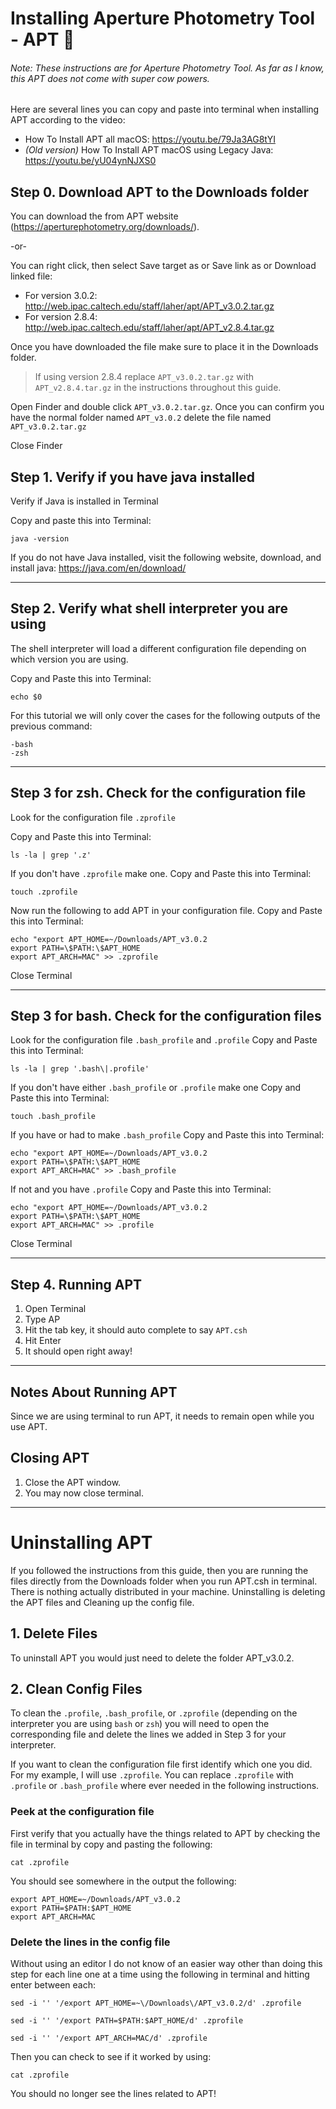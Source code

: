 # Installing Aperture Photometry Tool - APT 🔭

###### Note: These instructions are for Aperture Photometry Tool. As far as I know, this APT does not come with super cow powers.

Here are several lines you can copy and paste into terminal when installing APT according to the video:
* How To Install APT all macOS: https://youtu.be/79Ja3AG8tYI
* _(Old version)_ How To Install APT macOS using Legacy Java: https://youtu.be/yU04ynNJXS0

## Step 0. Download APT to the Downloads folder

You can download the from APT website (https://aperturephotometry.org/downloads/).

-or-

You can right click, then select Save target as or Save link as or Download linked file:

* For version 3.0.2: http://web.ipac.caltech.edu/staff/laher/apt/APT_v3.0.2.tar.gz
* For version 2.8.4: http://web.ipac.caltech.edu/staff/laher/apt/APT_v2.8.4.tar.gz

Once you have downloaded the file make sure to place it in the Downloads folder.

>If using version 2.8.4 replace `APT_v3.0.2.tar.gz` with `APT_v2.8.4.tar.gz` in the instructions throughout this guide.

Open Finder and double click `APT_v3.0.2.tar.gz`. 
Once you can confirm you have the normal folder named `APT_v3.0.2` delete the file named `APT_v3.0.2.tar.gz`

Close Finder

## Step 1. Verify if you have java installed
Verify if Java is installed in Terminal

Copy and paste this into Terminal:

    java -version
    
If you do not have Java installed, visit the following website, download, and install java:
https://java.com/en/download/

---

## Step 2. Verify what shell interpreter you are using
The shell interpreter will load a different configuration file depending on which version you are using.

Copy and Paste this into Terminal:

    echo $0

For this tutorial we will only cover the cases for the following outputs of the previous command:

    -bash
    -zsh

---

## Step 3 for zsh. Check for the configuration file
Look for the configuration file `.zprofile`

Copy and Paste this into Terminal:

    ls -la | grep '.z'
    
If you don't have `.zprofile` make one.
Copy and Paste this into Terminal:

    touch .zprofile

Now run the following to add APT in your configuration file.
Copy and Paste this into Terminal:

    echo "export APT_HOME=~/Downloads/APT_v3.0.2
    export PATH=\$PATH:\$APT_HOME
    export APT_ARCH=MAC" >> .zprofile

Close Terminal 

---

## Step 3 for bash. Check for the configuration files
Look for the configuration file `.bash_profile` and `.profile`
Copy and Paste this into Terminal:

    ls -la | grep '.bash\|.profile'

If you don't have either `.bash_profile` or `.profile` make one
Copy and Paste this into Terminal:

    touch .bash_profile


If you have or had to make `.bash_profile`
Copy and Paste this into Terminal:

    echo "export APT_HOME=~/Downloads/APT_v3.0.2
    export PATH=\$PATH:\$APT_HOME
    export APT_ARCH=MAC" >> .bash_profile


If not and you have `.profile`
Copy and Paste this into Terminal:

    echo "export APT_HOME=~/Downloads/APT_v3.0.2
    export PATH=\$PATH:\$APT_HOME
    export APT_ARCH=MAC" >> .profile
    
Close Terminal 

---

## Step 4. Running APT

1. Open Terminal
2. Type AP
3. Hit the tab key, it should auto complete to say `APT.csh`
4. Hit Enter
5. It should open right away!

---

## Notes About Running APT
Since we are using terminal to run APT, it needs to remain open while you use APT.

## Closing APT

1. Close the APT window.
2. You may now close terminal.

---

# Uninstalling APT
If you followed the instructions from this guide, then you are running the files directly from the Downloads folder when you run APT.csh in terminal. There is nothing actually distributed in your machine. Uninstalling is deleting the APT files and Cleaning up the config file.

## 1. Delete Files
To uninstall APT you would just need to delete the folder APT_v3.0.2.

## 2. Clean Config Files
To clean the `.profile`, `.bash_profile`, or `.zprofile` (depending on the interpreter you are using `bash` or `zsh`) you will need to open the corresponding file and delete the lines we added in Step 3 for your interpreter.  

If you want to clean the configuration file first identify which one you did. For my example, I will use `.zprofile`. You can replace `.zprofile` with `.profile` or `.bash_profile` where ever needed in the following instructions. 

### Peek at the configuration file
First verify that you actually have the things related to APT by checking the file in terminal by copy and pasting the following:

```
cat .zprofile
```

You should see somewhere in the output the following:
```
export APT_HOME=~/Downloads/APT_v3.0.2
export PATH=$PATH:$APT_HOME
export APT_ARCH=MAC
```
### Delete the lines in the config file
Without using an editor I do not know of an easier way other than doing this step for each line one at a time using the following in terminal and hitting enter between each:

```
sed -i '' '/export APT_HOME=~\/Downloads\/APT_v3.0.2/d' .zprofile
```

```
sed -i '' '/export PATH=$PATH:$APT_HOME/d' .zprofile
```

```
sed -i '' '/export APT_ARCH=MAC/d' .zprofile
```

Then you can check to see if it worked by using:

```
cat .zprofile
```

You should no longer see the lines related to APT!


